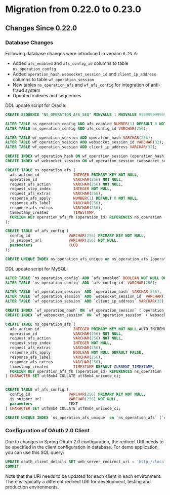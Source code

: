 # Migration from 0.22.0 to 0.23.0

## Changes Since 0.22.0

### Database Changes

Following database changes were introduced in version `0.23.0`:
 
- Added `afs_enabled` and `afs_config_id` columns to table `ns_operation_config`
- Added `operation_hash`, `websocket_session_id` and `client_ip_address` columns to table `wf_operation_session`
- New tables `ns_operation_afs` and `wf_afs_config` for integration of anti-fraud system
- Updated indexes and sequences
  
DDL update script for Oracle:
```sql
CREATE SEQUENCE "NS_OPERATION_AFS_SEQ" MINVALUE 1 MAXVALUE 9999999999999999999999999999 INCREMENT BY 1 START WITH 1 CACHE 20 NOORDER NOCYCLE;

ALTER TABLE ns_operation_config ADD afs_enabled NUMBER(1) DEFAULT 0 NOT NULL;
ALTER TABLE ns_operation_config ADD afs_config_id VARCHAR(256);

ALTER TABLE wf_operation_session ADD operation_hash VARCHAR(256);
ALTER TABLE wf_operation_session ADD websocket_session_id VARCHAR(32);
ALTER TABLE wf_operation_session ADD client_ip_address VARCHAR(32);

CREATE INDEX wf_operation_hash ON wf_operation_session (operation_hash);
CREATE INDEX wf_websocket_session ON wf_operation_session (websocket_session_id);

CREATE TABLE ns_operation_afs (
  afs_action_id               INTEGER PRIMARY KEY NOT NULL,
  operation_id                VARCHAR(256) NOT NULL,
  request_afs_action          VARCHAR(256) NOT NULL,
  request_step_index          INTEGER NOT NULL,
  request_afs_extras          VARCHAR(256),
  response_afs_apply          NUMBER(1) DEFAULT 0 NOT NULL,
  response_afs_label          VARCHAR(256),
  response_afs_extras         VARCHAR(256),
  timestamp_created           TIMESTAMP,
  FOREIGN KEY operation_afs_fk (operation_id) REFERENCES ns_operation (operation_id)
);

CREATE TABLE wf_afs_config (
  config_id                 VARCHAR(256) PRIMARY KEY NOT NULL,
  js_snippet_url            VARCHAR(256) NOT NULL,
  parameters                CLOB
);

CREATE UNIQUE INDEX ns_operation_afs_unique on ns_operation_afs (operation_id, request_afs_action, request_step_index);
```

DDL update script for MySQL:
```sql
ALTER TABLE `ns_operation_config` ADD `afs_enabled` BOOLEAN NOT NULL DEFAULT FALSE;
ALTER TABLE `ns_operation_config` ADD `afs_config_id` VARCHAR(256);

ALTER TABLE `wf_operation_session` ADD `operation_hash` VARCHAR(256),  
ALTER TABLE `wf_operation_session` ADD `websocket_session_id` VARCHAR(32),
ALTER TABLE `wf_operation_session` ADD `client_ip_address` VARCHAR(32),

CREATE INDEX `wf_operation_hash` ON `wf_operation_session` (`operation_hash`);
CREATE INDEX `wf_websocket_session` ON `wf_operation_session` (`websocket_session_id`);

CREATE TABLE ns_operation_afs (
  afs_action_id               INTEGER PRIMARY KEY NOT NULL AUTO_INCREMENT,
  operation_id                VARCHAR(256) NOT NULL,
  request_afs_action          VARCHAR(256) NOT NULL,
  request_step_index          INTEGER NOT NULL,
  request_afs_extras          VARCHAR(256),
  response_afs_apply          BOOLEAN NOT NULL DEFAULT FALSE,
  response_afs_label          VARCHAR(256),
  response_afs_extras         VARCHAR(256),
  timestamp_created           TIMESTAMP DEFAULT CURRENT_TIMESTAMP,
  FOREIGN KEY operation_afs_fk (operation_id) REFERENCES ns_operation (operation_id)
) CHARACTER SET utf8mb4 COLLATE utf8mb4_unicode_ci;


CREATE TABLE wf_afs_config (
  config_id                 VARCHAR(256) PRIMARY KEY NOT NULL,
  js_snippet_url            VARCHAR(256) NOT NULL,
  parameters                TEXT
) CHARACTER SET utf8mb4 COLLATE utf8mb4_unicode_ci;

CREATE UNIQUE INDEX `ns_operation_afs_unique` on `ns_operation_afs` (`operation_id`, `request_afs_action`, `request_step_index`);
```

### Configuration of OAuth 2.0 Client

Due to changes in Spring OAuth 2.0 configuration, the redirect URI needs to be specified in the client configuration in database.
For demo application, you can use this SQL query:

```sql
UPDATE oauth_client_details SET web_server_redirect_uri = 'http://localhost:8080/powerauth-webflow-client/connect/demo' WHERE client_id='democlient';
COMMIT;
```

Note that the URI needs to be updated for each client in each environment. There is typically a different redirect URI 
for development, testing and production environments.

